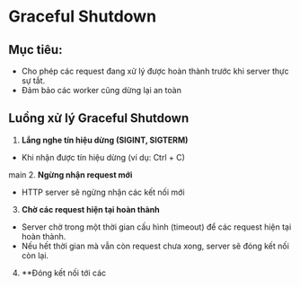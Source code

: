 # Graceful Shutdown

## Mục tiêu:
- Cho phép các request đang xử lý được hoàn thành trước khi server thực sự tắt.
- Đảm bảo các worker cũng dừng lại an toàn


## Luồng xử lý Graceful Shutdown
1. **Lắng nghe tín hiệu dừng (SIGINT, SIGTERM)**
- Khi nhận được tín hiệu dừng (ví dụ: Ctrl + C)

main
2. **Ngừng nhận request mới**
- HTTP server sẽ ngừng nhận các kết nối mới

3. **Chờ các request hiện tại hoàn thành**
- Server chờ trong một thời gian cấu hình (timeout) để các request hiện tại hoàn thành.
- Nếu hết thời gian mà vẫn còn request chưa xong, server sẽ đóng kết nối còn lại.

4. **Đóng kết nối tới các